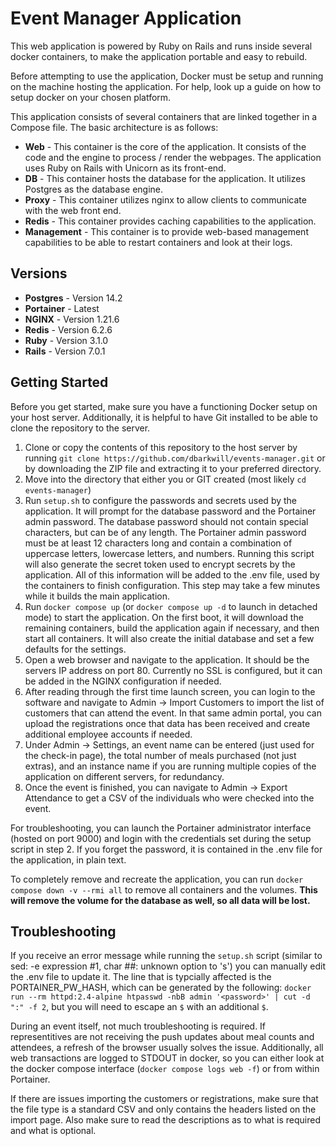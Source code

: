 # Event Manager Application
This web application is powered by Ruby on Rails and runs inside several docker containers, to make the application portable and easy to rebuild. 

Before attempting to use the application, Docker must be setup and running on the machine hosting the application. For help, look up a guide on how to setup docker on your chosen platform.

This application consists of several containers that are linked together in a Compose file. The basic architecture is as follows:

- **Web** - This container is the core of the application. It consists of the code and the engine to process / render the webpages. The application uses Ruby on Rails with Unicorn as its front-end.
- **DB** - This container hosts the database for the application. It utilizes Postgres as the database engine.
- **Proxy** - This container utilizes nginx to allow clients to communicate with the web front end. 
- **Redis** - This container provides caching capabilities to the application.
- **Management** - This container is to provide web-based management capabilities to be able to restart containers and look at their logs.
## Versions
- **Postgres** - Version 14.2
- **Portainer** - Latest
- **NGINX** - Version 1.21.6
- **Redis** - Version 6.2.6
- **Ruby** - Version 3.1.0
- **Rails** - Version 7.0.1
## Getting Started
Before you get started, make sure you have a functioning Docker setup on your host server. Additionally, it is helpful to have Git installed to be able to clone the repository to the server.

1. Clone or copy the contents of this repository to the host server by running `git clone https://github.com/dbarkwill/events-manager.git` or by downloading the ZIP file and extracting it to your preferred directory.
2. Move into the directory that either you or GIT created (most likely `cd events-manager`)
3. Run `setup.sh` to configure the passwords and secrets used by the application. It will prompt for the database password and the Portainer admin password. The database password should not contain special characters, but can be of any length. The Portainer admin password must be at least 12 characters long and contain a combination of uppercase letters, lowercase letters, and numbers. Running this script will also generate the secret token used to encrypt secrets by the application. All of this information will be added to the .env file, used by the containers to finish configuration. This step may take a few minutes while it builds the main application.
4. Run `docker compose up` (or `docker compose up -d` to launch in detached mode) to start the application. On the first boot, it will download the remaining containers, build the application again if necessary, and then start all containers. It will also create the initial database and set a few defaults for the settings.
5. Open a web browser and navigate to the application. It should be the servers IP address on port 80. Currently no SSL is configured, but it can be added in the NGINX configuration if needed.
6. After reading through the first time launch screen, you can login to the software and navigate to Admin -> Import Customers to import the list of customers that can attend the event. In that same admin portal, you can upload the registrations once that data has been received and create additional employee accounts if needed.
7. Under Admin -> Settings, an event name can be entered (just used for the check-in page), the total number of meals purchased (not just extras), and an instance name if you are running multiple copies of the application on different servers, for redundancy. 
8. Once the event is finished, you can navigate to Admin -> Export Attendance to get a CSV of the individuals who were checked into the event. 

For troubleshooting, you can launch the Portainer administrator interface (hosted on port 9000) and login with the credentials set during the setup script in step 2. If you forget the password, it is contained in the .env file for the application, in plain text.

To completely remove and recreate the application, you can run `docker compose down -v --rmi all` to remove all containers and the volumes. **This will remove the volume for the database as well, so all data will be lost.**

## Troubleshooting
If you receive an error message while running the `setup.sh` script (similar to sed: -e expression #1, char ##: unknown option to 's') you can manually edit the .env file to update it. The line that is typcially affected is the PORTAINER_PW_HASH, which can be generated by the following: `docker run --rm httpd:2.4-alpine htpasswd -nbB admin '<password>' | cut -d ":" -f 2`, but you will need to escape an `$` with an additional `$`. 

During an event itself, not much troubleshooting is required. If representitives are not receiving the push updates about meal counts and attendees, a refresh of the browser usually solves the issue. Additionally, all web transactions are logged to STDOUT in docker, so you can either look at the docker compose interface (`docker compose logs web -f`) or from within Portainer. 

If there are issues importing the customers or registrations, make sure that the file type is a standard CSV and only contains the headers listed on the import page. Also make sure to read the descriptions as to what is required and what is optional. 